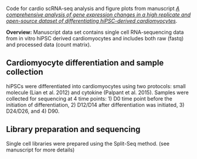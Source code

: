Code for cardio scRNA-seq analysis and figure plots from  manuscript [_A comprehensive analysis of gene expression changes in a high replicate and open-source dataset of differentiating hiPSC-derived cardiomyocytes_](https://www.biorxiv.org/content/10.1101/2021.04.22.441027v1).

**Overview:** Manuscript data set contains single cell RNA-sequencing data from in vitro hiPSC derived cardiomyocytes
and includes both raw (fastq) and processed data (count matrix).

## Cardiomyocyte differentiation and sample collection 
hiPSCs were differentiated into cardiomyocytes using two protocols: small molecule (Lian et al. 2012) and 
cytokine (Palpant et al. 2015). Samples were collected for sequencing at 4 time points: 1) D0 time point
before the initiation of differentiation, 2) D12/D14 after differentiation was initiated, 3) D24/D26, and 4) D90.

## Library preparation and sequencing
Single cell libraries were prepared using the Split-Seq method. (see manuscript for more details)

